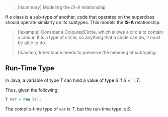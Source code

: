>[!summary] Modeling the _IS-A_ relationship

If a class is a sub-type of another, code that operates on the superclass should operate similarly on its subtypes. This models the **IS-A** relationship.

> [!example] Consider a ColouredCircle, which allows a circle to contain a colour. It is a type of circle, so anything that a circle can do, it must be able to do.

> [!caution] Inheritance needs to preserve the meaning of subtyping.

## Run-Time Type

In Java, a variable of type $T$ can hold a value of type $S$ if $S <: T$.

Thus, given the following:
```Java
T var = new S();
```
The compile-time type of ``var`` is $T$, but the run-time type is $S$.
